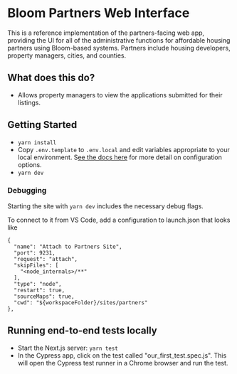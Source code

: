 # Bloom Partners Web Interface

This is a reference implementation of the partners-facing web app, providing the UI for all of the administrative functions for affordable housing partners using Bloom-based systems. Partners include housing developers, property managers, cities, and counties.

## What does this do?

- Allows property managers to view the applications submitted for their listings.

## Getting Started

- `yarn install`
- Copy `.env.template` to `.env.local` and edit variables appropriate to your local environment. S[ee the docs here](https://nextjs.org/docs/basic-features/environment-variables) for more detail on configuration options.
- `yarn dev`

### Debugging
Starting the site with `yarn dev` includes the necessary debug flags.

To connect to it from VS Code, add a configuration to launch.json that looks like
```shell script
{
  "name": "Attach to Partners Site",
  "port": 9231,
  "request": "attach",
  "skipFiles": [
    "<node_internals>/**"
  ],
  "type": "node",
  "restart": true,
  "sourceMaps": true,
  "cwd": "${workspaceFolder}/sites/partners"
},
```

## Running end-to-end tests locally

- Start the Next.js server: `yarn test`
- In the Cypress app, click on the test called "our_first_test.spec.js". This will open the Cypress test runner in a Chrome browser and run the test.
